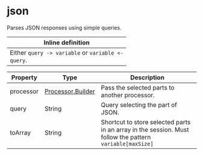 # json

Parses JSON responses using simple queries. 

| Inline definition |
| -------- |
| Either <code>query -&gt; variable</code> or <code>variable &lt;- query</code>. |


| Property | Type | Description |
| ------- | ------- | -------- |
| processor | [Processor.Builder](index.html#processors) | Pass the selected parts to another processor.  |
| query | String | Query selecting the part of JSON.  |
| toArray | String | Shortcut to store selected parts in an array in the session. Must follow the pattern <code>variable[maxSize]</code>  |

